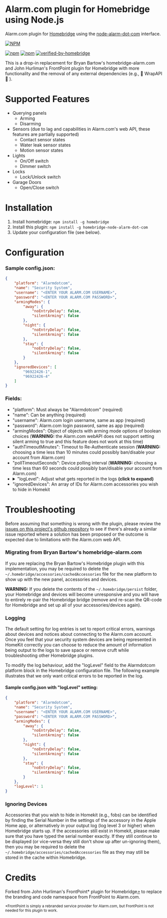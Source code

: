 # Alarm.com plugin for Homebridge using Node.js

Alarm.com plugin for [Homebridge](https://github.com/nfarina/homebridge) using the [node-alarm-dot-com](https://github.com/node-alarm-dot-com/node-alarm-dot-com) interface.

[![NPM](https://nodei.co/npm/homebridge-node-alarm-dot-com.png?downloads=true&downloadRank=true&stars=true)](https://nodei.co/npm/homebridge-node-alarm-dot-com/)

[![npm](https://img.shields.io/npm/dm/homebridge-node-alarm-dot-com.svg)](https://www.npmjs.com/package/homebridge-node-alarm-dot-com)
[![npm](https://img.shields.io/npm/v/homebridge-node-alarm-dot-com.svg)](https://www.npmjs.com/package/homebridge-node-alarm-dot-com)
[![verified-by-homebridge](https://badgen.net/badge/homebridge/verified/purple)](https://github.com/homebridge/homebridge/wiki/Verified-Plugins)

This is a drop-in replacement for Bryan Bartow's homebridge-alarm.com and John Hurliman's FrontPoint plugin for Homebridge with more functionality and the removal of any external dependencies (e.g., :no_entry_sign: WrapAPI :tada: ).

# Supported Features

 * Querying panels
   * Arming
   * Disarming
 * Sensors (due to lag and capabilities in Alarm.com's web API, these features are partially supported)
   * Contact sensor states
   * Water leak sensor states
   * Motion sensor states
 * Lights
   * On/Off switch
   * Dimmer switch
 * Locks
   * Lock/Unlock switch
 * Garage Doors
   * Open/Close switch

# Installation

1. Install homebridge: `npm install -g homebridge`
2. Install this plugin: `npm install -g homebridge-node-alarm-dot-com`
3. Update your configuration file (see below).

# Configuration

### Sample config.json:


```json
{
    "platform": "Alarmdotcom",
    "name": "Security System",
    "username": "<ENTER YOUR ALARM.COM USERNAME>",
    "password": "<ENTER YOUR ALARM.COM PASSWORD>",
    "armingModes": {
        "away": {
            "noEntryDelay": false,
            "silentArming": false
        },
        "night": {
            "noEntryDelay": false,
            "silentArming": false
        },
        "stay": {
            "noEntryDelay": false,
            "silentArming": false
        }
    },
    "ignoredDevices": [
        "96922426-1",
        "96922426-4"
    ]
}
```
### Fields:

* "platform": Must always be "Alarmdotcom" (required)
* "name": Can be anything (required)
* "username": Alarm.com login username, same as app (required)
* "password": Alarm.com login password, same as app (required)
* "armingModes": Object of objects with arming mode options of boolean choices (**WARNING:** the Alarm.com webAPI does not support setting silent arming to true and this feature does not work at this time)
* "authTimeoutMinutes": Timeout to Re-Authenticate session (**WARNING:** choosing a time less than 10 minutes could possibly ban/disable your account from Alarm.com)
* "pollTimeoutSeconds": Device polling interval (**WARNING:** choosing a time less than 60 seconds could possibly ban/disable your account from Alarm.com)
* <details><summary>"logLevel": Adjust what gets reported in the logs <strong>(click to expand)</strong></summary><ul><li>0 = NO LOG ENTRIES</li><li>1 = ONLY ERRORS</li><li>2 = ONLY WARNINGS and ERRORS</li><li><strong>3 = GENERAL NOTICES, ERRORS and WARNINGS (default)</strong></li><li>4 = VERBOSE (everything including development output, this also generates a file `ADC-SystemStates.json` with the payload details from Alarm.com in the same folder as the Homebridge config.json file)</li></ul></details>
* "ignoredDevices": An array of IDs for Alarm.com accessories you wish to hide in Homekit

# Troubleshooting

Before assuming that something is wrong with the plugin, please review the [issues on this project's github repository](https://github.com/node-alarm-dot-com/homebridge-node-alarm-dot-com/issues?utf8=%E2%9C%93&q=sort%3Aupdated-desc+) to see if there's already a similar issue reported where a solution has been proposed or the outcome is expected due to limitations with the Alarm.com web API.

### Migrating from Bryan Bartow's homebridge-alarm.com

If you are replacing the Bryan Bartow's Homebridge plugin with this implementation, you may be required to delete the `~/.homebridge/accessories/cachedAccessories` file for the new platform to show up with the new panel, accessories and devices.

**WARNING:** If you delete the contents of the `~/.homebridge/persist` folder, your Homebridge and devices will become unresponsive and you will have to entirely re-pair the Homebridge bridge (remove and re-scan the QR-code for Homebridge and set up all of your accessories/devices again).

### Logging

The default setting for log entries is set to report critical errors, warnings about devices and notices about connecting to the Alarm.com account. Once you feel that your security system devices are being represented in HomeKit correctly you can choose to reduce the amount of information being output to the logs to save space or remove cruft while troubleshooting other Homebridge plugins.

To modify the log behaviour, add the "logLevel" field to the Alarmdotcom platform block in the Homebridge configuration file. The following example illustrates that we only want critical errors to be reported in the log.
#### Sample config.json with "logLevel" setting:
```json
{
    "platform": "Alarmdotcom",
    "name": "Security System",
    "username": "<ENTER YOUR ALARM.COM USERNAME>",
    "password": "<ENTER YOUR ALARM.COM PASSWORD>",
    "armingModes": {
        "away": {
            "noEntryDelay": false,
            "silentArming": false
        },
        "night": {
            "noEntryDelay": false,
            "silentArming": false
        },
        "stay": {
            "noEntryDelay": false,
            "silentArming": false
        }
    },
    "logLevel": 1
}
```

### Ignoring Devices

Accessories that you wish to hide in Homekit (e.g., fobs) can be identified by finding the Serial Number in the settings of the accessory in the Apple Home app, or alternatively in your output log (log level 3 or higher) when Homebridge starts up. If the accessories still exist in Homekit, please make sure that you have typed the serial number exactly. If they still continue to be displayed (or vice-versa they still don't show up after un-ignoring them), then you may be required to delete the `~/.homebridge/accessories/cachedAccessories` file as they may still be stored in the cache within Homebridge.

# Credits

Forked from John Hurliman's FrontPoint* plugin for Homebridge<small>[↗](https://github.com/jhurliman/homebridge-frontpoint)</small> to replace the branding and code namespace from FrontPoint to Alarm.com.

<small>*FrontPoint is simply a rebranded service provider for Alarm.com, but FrontPoint is not needed for this plugin to work.</small>


